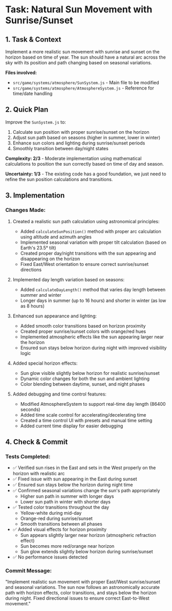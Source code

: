 # Task: Natural Sun Movement with Sunrise/Sunset

## 1. Task & Context
Implement a more realistic sun movement with sunrise and sunset on the horizon based on time of year. The sun should have a natural arc across the sky with its position and path changing based on seasonal variations.

**Files involved:**
- `src/game/systems/atmosphere/SunSystem.js` - Main file to be modified
- `src/game/systems/atmosphere/AtmosphereSystem.js` - Reference for time/date handling

## 2. Quick Plan
Improve the `SunSystem.js` to:
1. Calculate sun position with proper sunrise/sunset on the horizon
2. Adjust sun path based on seasons (higher in summer, lower in winter)
3. Enhance sun colors and lighting during sunrise/sunset periods
4. Smoothly transition between day/night states

**Complexity: 2/3** - Moderate implementation using mathematical calculations to position the sun correctly based on time of day and season.

**Uncertainty: 1/3** - The existing code has a good foundation, we just need to refine the sun position calculations and transitions.

## 3. Implementation

### Changes Made:

1. Created a realistic sun path calculation using astronomical principles:
   - Added `calculateSunPosition()` method with proper arc calculation using altitude and azimuth angles
   - Implemented seasonal variation with proper tilt calculation (based on Earth's 23.5° tilt)
   - Created proper day/night transitions with the sun appearing and disappearing on the horizon
   - Fixed East/West orientation to ensure correct sunrise/sunset directions

2. Implemented day length variation based on seasons:
   - Added `calculateDayLength()` method that varies day length between summer and winter
   - Longer days in summer (up to 16 hours) and shorter in winter (as low as 8 hours)

3. Enhanced sun appearance and lighting:
   - Added smooth color transitions based on horizon proximity
   - Created proper sunrise/sunset colors with orange/red hues
   - Implemented atmospheric effects like the sun appearing larger near the horizon
   - Ensured sun stays below horizon during night with improved visibility logic

4. Added special horizon effects:
   - Sun glow visible slightly below horizon for realistic sunrise/sunset
   - Dynamic color changes for both the sun and ambient lighting
   - Color blending between daytime, sunset, and night phases
   
5. Added debugging and time control features:
   - Modified AtmosphereSystem to support real-time day length (86400 seconds)
   - Added time scale control for accelerating/decelerating time
   - Created a time control UI with presets and manual time setting
   - Added current time display for easier debugging

## 4. Check & Commit

### Tests Completed:
- ✅ Verified sun rises in the East and sets in the West properly on the horizon with realistic arc
- ✅ Fixed issue with sun appearing in the East during sunset
- ✅ Ensured sun stays below the horizon during night time
- ✅ Confirmed seasonal variations change the sun's path appropriately
  - Higher sun path in summer with longer days
  - Lower sun path in winter with shorter days
- ✅ Tested color transitions throughout the day
  - Yellow-white during mid-day
  - Orange-red during sunrise/sunset
  - Smooth transitions between all phases
- ✅ Added visual effects for horizon proximity
  - Sun appears slightly larger near horizon (atmospheric refraction effect)
  - Sun becomes more red/orange near horizon
  - Sun glow extends slightly below horizon during sunrise/sunset
- ✅ No performance issues detected

### Commit Message:
"Implement realistic sun movement with proper East/West sunrise/sunset and seasonal variations. The sun now follows an astronomically accurate path with horizon effects, color transitions, and stays below the horizon during night. Fixed directional issues to ensure correct East-to-West movement."
